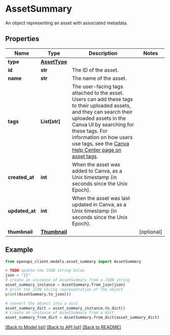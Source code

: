 # AssetSummary

An object representing an asset with associated metadata.

## Properties

Name | Type | Description | Notes
------------ | ------------- | ------------- | -------------
**type** | [**AssetType**](AssetType.md) |  | 
**id** | **str** | The ID of the asset. | 
**name** | **str** | The name of the asset. | 
**tags** | **List[str]** | The user-facing tags attached to the asset. Users can add these tags to their uploaded assets, and they can search their uploaded assets in the Canva UI by searching for these tags. For information on how users use tags, see the [Canva Help Center page on asset tags](https://www.canva.com/help/add-edit-tags/). | 
**created_at** | **int** | When the asset was added to Canva, as a Unix timestamp (in seconds since the Unix Epoch). | 
**updated_at** | **int** | When the asset was last updated in Canva, as a Unix timestamp (in seconds since the Unix Epoch). | 
**thumbnail** | [**Thumbnail**](Thumbnail.md) |  | [optional] 

## Example

```python
from openapi_client.models.asset_summary import AssetSummary

# TODO update the JSON string below
json = "{}"
# create an instance of AssetSummary from a JSON string
asset_summary_instance = AssetSummary.from_json(json)
# print the JSON string representation of the object
print(AssetSummary.to_json())

# convert the object into a dict
asset_summary_dict = asset_summary_instance.to_dict()
# create an instance of AssetSummary from a dict
asset_summary_from_dict = AssetSummary.from_dict(asset_summary_dict)
```
[[Back to Model list]](../README.md#documentation-for-models) [[Back to API list]](../README.md#documentation-for-api-endpoints) [[Back to README]](../README.md)


